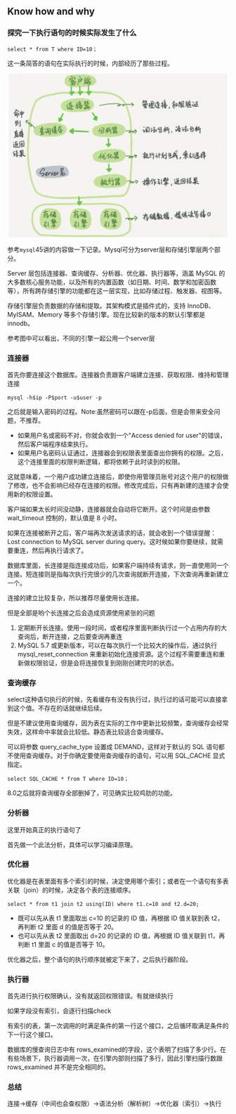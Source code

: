 ## Know how and why

### 探究一下执行语句的时候实际发生了什么

```
select * from T where ID=10；
```

这一条简答的语句在实际执行的时候，内部经历了那些过程。

![1](./Pic/1.png)

参考`mysql`45讲的内容做一下记录。Mysql可分为server层和存储引擎层两个部分。

Server 层包括连接器、查询缓存、分析器、优化器、执行器等，涵盖 MySQL 的大多数核心服务功能，以及所有的内置函数（如日期、时间、数学和加密函数等），所有跨存储引擎的功能都在这一层实现，比如存储过程、触发器、视图等。

存储引擎层负责数据的存储和提取。其架构模式是插件式的，支持 InnoDB、MyISAM、Memory 等多个存储引擎。现在比较新的版本的默认引擎都是innodb。

参考图中可以看出，不同的引擎一起公用一个server层

### 连接器

首先你要连接这个数据库。连接器负责跟客户端建立连接、获取权限、维持和管理连接

```
mysql -h$ip -P$port -u$user -p
```

之后就是输入密码的过程。Note:虽然密码可以跟在-p后面，但是会带来安全问题，不推荐。

+ 如果用户名或密码不对，你就会收到一个"Access denied for user"的错误，然后客户端程序结束执行。
+ 如果用户名密码认证通过，连接器会到权限表里面查出你拥有的权限。之后，这个连接里面的权限判断逻辑，都将依赖于此时读到的权限。

这就意味着，一个用户成功建立连接后，即使你用管理员账号对这个用户的权限做了修改，也不会影响已经存在连接的权限。修改完成后，只有再新建的连接才会使用新的权限设置。

客户端如果太长时间没动静，连接器就会自动将它断开。这个时间是由参数 wait_timeout 控制的，默认值是 8 小时。

如果在连接被断开之后，客户端再次发送请求的话，就会收到一个错误提醒： Lost connection to MySQL server during query。这时候如果你要继续，就需要重连，然后再执行请求了。

数据库里面，长连接是指连接成功后，如果客户端持续有请求，则一直使用同一个连接。短连接则是指每次执行完很少的几次查询就断开连接，下次查询再重新建立一个。

连接的建立比较复杂，所以推荐尽量使用长连接。

但是全部是哟个长连接之后会造成资源使用紧张的问题

1. 定期断开长连接。使用一段时间，或者程序里面判断执行过一个占用内存的大查询后，断开连接，之后要查询再重连
2. MySQL 5.7 或更新版本，可以在每次执行一个比较大的操作后，通过执行 mysql_reset_connection 来重新初始化连接资源。这个过程不需要重连和重新做权限验证，但是会将连接恢复到刚刚创建完时的状态。

### 查询缓存

select这种语句执行的时候，先看缓存有没有执行过，执行过的话可能可以直接拿到这个值。不存在的话就继续后续。

但是不建议使用查询缓存，因为表在实际的工作中更新比较频繁，查询缓存会经常失效，这样命中率就会比较低。静态表比较适合查询缓存。

可以将参数 query_cache_type 设置成 DEMAND，这样对于默认的 SQL 语句都不使用查询缓存。对于你确定要使用查询缓存的语句，可以用 SQL_CACHE 显式指定。

```
select SQL_CACHE * from T where ID=10；
```

8.0之后就将查询缓存全部删掉了，可见确实比较鸡肋的功能。

### 分析器

这里开始真正的执行语句了

首先做一个此法分析，具体可以学习编译原理。

### 优化器

优化器是在表里面有多个索引的时候，决定使用哪个索引；或者在一个语句有多表关联（join）的时候，决定各个表的连接顺序。

```
select * from t1 join t2 using(ID) where t1.c=10 and t2.d=20;
```

+ 既可以先从表 t1 里面取出 c=10 的记录的 ID 值，再根据 ID 值关联到表 t2，再判断 t2 里面 d 的值是否等于 20。
+ 也可以先从表 t2 里面取出 d=20 的记录的 ID 值，再根据 ID 值关联到 t1，再判断 t1 里面 c 的值是否等于 10。

优化器之后，整个语句的执行顺序就被定下来了，之后执行器阶段。

### 执行器

首先进行执行权限确认，没有就返回权限错误。有就继续执行

如果字段没有索引，会逐行扫描check

有索引的表，第一次调用的时满足条件的第一行这个接口，之后循环取满足条件的下一行这个接口。

数据库的慢查询日志中有 rows_examined的字段，这个表明了扫描了多少行。在有些场景下，执行器调用一次，在引擎内部则扫描了多行，因此引擎扫描行数跟 rows_examined 并不是完全相同的。

### 总结

连接->缓存（中间也会查权限）->语法分析（解析树）->优化器（索引）->执行

